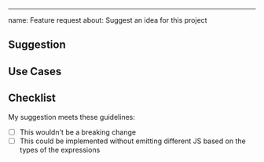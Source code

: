---
name: Feature request
about: Suggest an idea for this project


## Suggestion

<!-- A summary of what you'd like to see added or changed -->

## Use Cases

<!--
What do you want to use this for?
What shortcomings exist with current approaches?
-->


## Checklist

My suggestion meets these guidelines:

* [ ] This wouldn't be a breaking change
* [ ] This could be implemented without emitting different JS based on the types of the expressions

